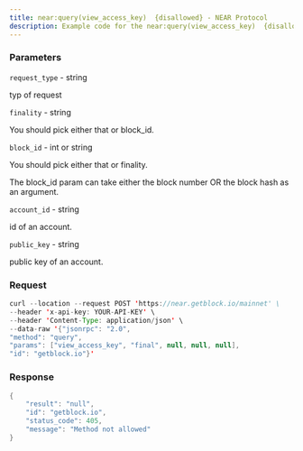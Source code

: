 ```yaml
---
title: near:query(view_access_key)  {disallowed} - NEAR Protocol
description: Example code for the near:query(view_access_key)  {disallowed} json-rpc method. Сomplete guide on how to use near:query(view_access_key)  {disallowed} json-rpc in GetBlock.io Web3 documentation.
---
```


### Parameters


`request_type` - string

typ of request

`finality` - string

You should pick either that or block_id.

`block_id` - int or string

You should pick either that or finality.

The block_id param can take either the block number OR the block hash as
an argument.

`account_id` - string

id of an account.

`public_key` - string

public key of an account.

### Request

``` java
curl --location --request POST 'https://near.getblock.io/mainnet' \ 
--header 'x-api-key: YOUR-API-KEY' \ 
--header 'Content-Type: application/json' \ 
--data-raw '{"jsonrpc": "2.0",
"method": "query",
"params": ["view_access_key", "final", null, null, null],
"id": "getblock.io"}'
```

###  Response

``` java
{
    "result": "null",
    "id": "getblock.io",
    "status_code": 405,
    "message": "Method not allowed"
}
```

